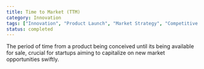 ```yaml
---
title: Time to Market (TTM)
category: Innovation
tags: ["Innovation", "Product Launch", "Market Strategy", "Competitive Advantage"]
status: completed
---
```

The period of time from a product being conceived until its being available for sale, crucial for startups aiming to capitalize on new market opportunities swiftly.